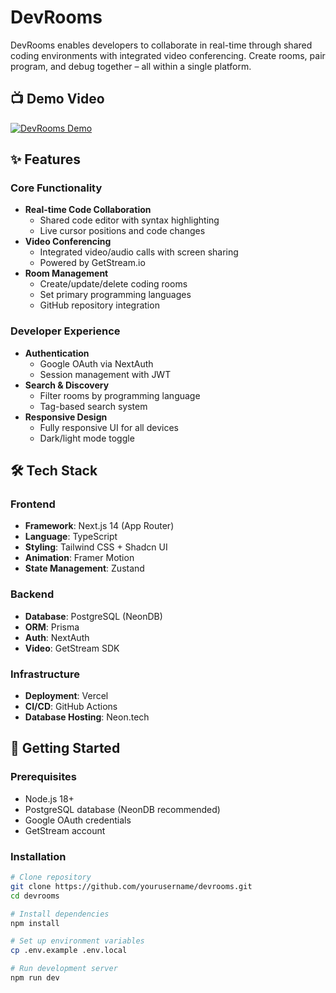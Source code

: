 # DevRooms

DevRooms enables developers to collaborate in real-time through shared coding environments with integrated video conferencing. Create rooms, pair program, and debug together – all within a single platform.

## 📺 Demo Video

[![DevRooms Demo](https://img.youtube.com/vi/REN1kfR9sdg/0.jpg)](https://youtu.be/REN1kfR9sdg)


## ✨ Features

### Core Functionality
- **Real-time Code Collaboration**
  - Shared code editor with syntax highlighting
  - Live cursor positions and code changes
- **Video Conferencing**
  - Integrated video/audio calls with screen sharing
  - Powered by GetStream.io 
- **Room Management**
  - Create/update/delete coding rooms
  - Set primary programming languages
  - GitHub repository integration

### Developer Experience
- **Authentication**
  - Google OAuth via NextAuth
  - Session management with JWT
- **Search & Discovery**
  - Filter rooms by programming language
  - Tag-based search system
- **Responsive Design**
  - Fully responsive UI for all devices
  - Dark/light mode toggle

## 🛠 Tech Stack

### Frontend
- **Framework**: Next.js 14 (App Router)
- **Language**: TypeScript
- **Styling**: Tailwind CSS + Shadcn UI
- **Animation**: Framer Motion
- **State Management**: Zustand

### Backend
- **Database**: PostgreSQL (NeonDB)
- **ORM**: Prisma
- **Auth**: NextAuth
- **Video**: GetStream SDK

### Infrastructure
- **Deployment**: Vercel
- **CI/CD**: GitHub Actions
- **Database Hosting**: Neon.tech

## 🚀 Getting Started

### Prerequisites
- Node.js 18+
- PostgreSQL database (NeonDB recommended)
- Google OAuth credentials
- GetStream account

### Installation
```bash
# Clone repository
git clone https://github.com/yourusername/devrooms.git
cd devrooms

# Install dependencies
npm install

# Set up environment variables
cp .env.example .env.local

# Run development server
npm run dev

